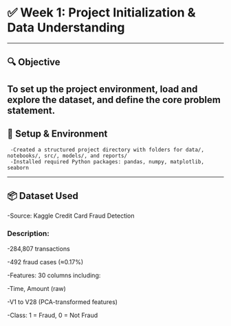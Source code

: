 # ✅ Week 1: Project Initialization & Data Understanding
----
## 🔍 Objective
To set up the project environment, load and explore the dataset, and define the core problem statement.
----
## 📁 Setup & Environment
     -Created a structured project directory with folders for data/, notebooks/, src/, models/, and reports/
     -Installed required Python packages: pandas, numpy, matplotlib, seaborn
----
## 📦 Dataset Used
-Source: Kaggle Credit Card Fraud Detection

### Description:

-284,807 transactions

-492 fraud cases (≈0.17%)

-Features: 30 columns including:

-Time, Amount (raw)

-V1 to V28 (PCA-transformed features)

-Class: 1 = Fraud, 0 = Not Fraud
